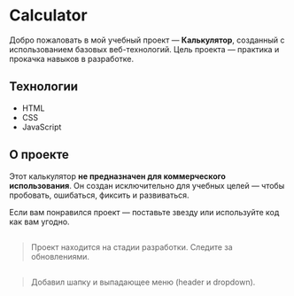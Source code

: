 # Calculator

Добро пожаловать в мой учебный проект — **Калькулятор**, созданный с использованием базовых веб-технологий.
Цель проекта — практика и прокачка навыков в разработке.

## Технологии

- HTML
- CSS
- JavaScript

## О проекте 

Этот калькулятор **не предназначен для коммерческого использования**.
Он создан исключительно для учебных целей — чтобы пробовать, ошибаться, фиксить и развиваться.

Если вам понравился проект — поставьте звезду или используйте код как вам угодно.

##
> Проект находится на стадии разработки. Следите за обновлениями. 
##
> Добавил шапку и выпадающее меню (header и dropdown).
